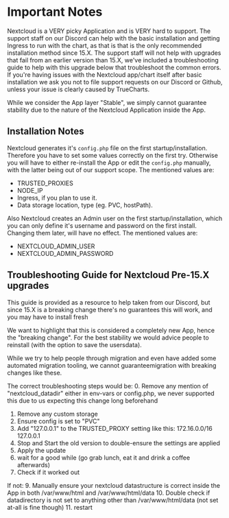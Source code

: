 # Important Notes

Nextcloud is a VERY picky Application and is VERY hard to support. The support staff on our Discord can help with the basic installation and getting Ingress to run with the chart, as that is that is the only recommended installation method since 15.X. The support staff will not help with upgrades that fail from an earlier version than 15.X, we've included a troubleshooting guide to help with this upgrade below that troubleshoot the common errors. If you're having issues with the Nextcloud app/chart itself after basic installation we ask you not to file support requests on our Discord or Github, unless your issue is clearly caused by TrueCharts.

While we consider the App layer "Stable", we simply cannot guarantee stability due to the nature of the Nextcloud Application inside the App.

## Installation Notes

Nextcloud generates it's `config.php` file on the first startup/installation. Therefore you have to set some values correctly on the first try.
Otherwise you will have to either re-install the App or edit the `config.php` manually, with the latter being out of our support scope.
The mentioned values are:

- TRUSTED_PROXIES
- NODE_IP
- Ingress, if you plan to use it.
- Data storage location, type (eg. PVC, hostPath).

Also Nextcloud creates an Admin user on the first startup/installation, which you can only define it's username and password on the first install.
Changing them later, will have no effect.
The mentioned values are:

- NEXTCLOUD_ADMIN_USER
- NEXTCLOUD_ADMIN_PASSWORD

## Troubleshooting Guide for Nextcloud Pre-15.X upgrades

This guide is provided as a resource to help taken from our Discord, but since 15.X is a breaking change there's no guarantees this will work, and you may have to install fresh

We want to highlight that this is considered a completely new App, hence the "breaking change".
For the best stability we would advice people to reinstall (with the option to save the usersdata).

While we try to help people through migration and even have added some automated migration tooling, we cannot guaranteemigration with breaking changes like these.

The correct troubleshooting steps would be:
0. Remove any mention of "nextcloud_datadir" either in env-vars or config.php, we never supported this due to us expecting this change long beforehand
1. Remove any custom storage
2. Ensure config is set to "PVC"
3. Add "127.0.0.1" to the TRUSTED_PROXY setting like this: 172.16.0.0/16 127.0.0.1
5. Stop and Start the old version to double-ensure the settings are applied
6. Apply the update
7. wait for a good while (go grab lunch, eat it and drink a coffee afterwards)
8. Check if it worked out

If not:
9. Manually ensure your nextcloud datastructure is correct inside the App in both /var/www/html and /var/www/html/data
10. Double check if datadirectory is not set to anything other than /var/www/html/data (not set at-all is fine though)
11. restart
